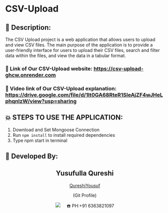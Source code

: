 # CSV-Upload

## 📜 Description:
The CSV Upload project is a web application that allows users to upload and view CSV files. 
The main purpose of the application is to provide a user-friendly interface for users to upload their CSV files, search and filter data within the files, and view the data in a tabular format.


### 🔗 Link of Our CSV-Upload website: https://csv-upload-ghcw.onrender.com

### 🔗 Video link of Our CSV-Upload explanation: https://drive.google.com/file/d/1lt0GA68RteR1SleAjZF4wJHeLphqnlzW/view?usp=sharing

## 💥 STEPS TO USE THE APPLICATION:
1) Download and Set Mongoose Connection
2) Run `npm install` to install required dependencies
3) Type npm start in terminal


## 👦 Developed By:
<h2 align="center">Yusufulla Qureshi</h2>
<p align="center">
<a href="https://github.com/QureshiYousuf">QureshiYousuf</a> 
<p align="center">(Git Profile)</p>
<p align="center">
  <a href="mailto:yousuf337692qureshi@gmail.com?subject=Hello%20Qureshi,%20From%20Github"><img src="https://img.shields.io/badge/gmail-%23D14836.svg?&style=for-the-badge&logo=gmail&logoColor=white" /></a>&nbsp;&nbsp;&nbsp;&nbsp;
  ☎️ PH:+91 6363821097
</p>